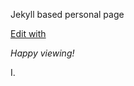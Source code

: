 Jekyll based personal page


[Edit with](http://prose.io/#ivli/ivli.github.io)

*Happy viewing!*

I.
